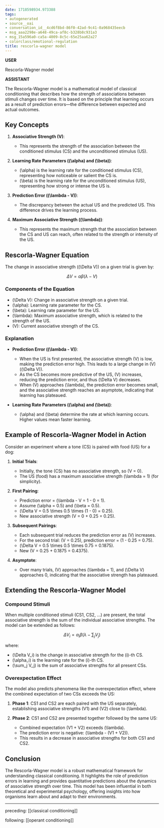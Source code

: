 ```yaml
---
date: 1718598934.973388
tags:
- autogenerated
- source__oai
- conversation_id__4cd6f8bd-86f0-42ad-9c41-0a968435eecb
- msg_aaa2298e-a648-49ca-af8c-b328b8c931a3
- msg_15a596a0-ca5a-4009-8c5c-65e25aa62a27
- colorclass/emotional-regulation
title: rescorla-wagner model
---
```


**USER**

Rescorla-Wagner model


**ASSISTANT**

The Rescorla-Wagner model is a mathematical model of classical conditioning that describes how the strength of associations between stimuli changes over time. It is based on the principle that learning occurs as a result of prediction errors—the difference between expected and actual outcomes.

## Key Concepts

1. **Associative Strength (V)**:
    - This represents the strength of the association between the conditioned stimulus (CS) and the unconditioned stimulus (US).

2. **Learning Rate Parameters (\(\alpha\) and \(\beta\))**:
    - \(\alpha\) is the learning rate for the conditioned stimulus (CS), representing how noticeable or salient the CS is.
    - \(\beta\) is the learning rate for the unconditioned stimulus (US), representing how strong or intense the US is.

3. **Prediction Error (\(\lambda - V\))**:
    - The discrepancy between the actual US and the predicted US. This difference drives the learning process.

4. **Maximum Associative Strength (\(\lambda\))**:
    - This represents the maximum strength that the association between the CS and US can reach, often related to the strength or intensity of the US.

## Rescorla-Wagner Equation

The change in associative strength (\(\Delta V\)) on a given trial is given by:

$$
\Delta V = \alpha \beta (\lambda - V)
$$

### Components of the Equation

- \(\Delta V\): Change in associative strength on a given trial.
- \(\alpha\): Learning rate parameter for the CS.
- \(\beta\): Learning rate parameter for the US.
- \(\lambda\): Maximum associative strength, which is related to the strength of the US.
- \(V\): Current associative strength of the CS.

### Explanation

- **Prediction Error (\(\lambda - V\))**:
  - When the US is first presented, the associative strength \(V\) is low, making the prediction error high. This leads to a large change in \(V\) (\(\Delta V\)).
  - As the CS becomes more predictive of the US, \(V\) increases, reducing the prediction error, and thus \(\Delta V\) decreases.
  - When \(V\) approaches \(\lambda\), the prediction error becomes small, and the associative strength reaches an asymptote, indicating that learning has plateaued.

- **Learning Rate Parameters (\(\alpha\) and \(\beta\))**:
  - \(\alpha\) and \(\beta\) determine the rate at which learning occurs. Higher values mean faster learning.

## Example of Rescorla-Wagner Model in Action

Consider an experiment where a tone (CS) is paired with food (US) for a dog:

1. **Initial Trials**:
    - Initially, the tone (CS) has no associative strength, so \(V = 0\).
    - The US (food) has a maximum associative strength \(\lambda = 1\) (for simplicity).

2. **First Pairing**:
    - Prediction error = \(\lambda - V = 1 - 0 = 1\).
    - Assume \(\alpha = 0.5\) and \(\beta = 0.5\).
    - \(\Delta V = 0.5 \times 0.5 \times (1 - 0) = 0.25\).
    - New associative strength \(V = 0 + 0.25 = 0.25\).

3. **Subsequent Pairings**:
    - Each subsequent trial reduces the prediction error as \(V\) increases.
    - For the second trial: \(V = 0.25\), prediction error = \(1 - 0.25 = 0.75\).
    - \(\Delta V = 0.5 \times 0.5 \times 0.75 = 0.1875\).
    - New \(V = 0.25 + 0.1875 = 0.4375\).

4. **Asymptote**:
    - Over many trials, \(V\) approaches \(\lambda = 1\), and \(\Delta V\) approaches 0, indicating that the associative strength has plateaued.

## Extending the Rescorla-Wagner Model

### Compound Stimuli

When multiple conditioned stimuli (CS1, CS2, ...) are present, the total associative strength is the sum of the individual associative strengths. The model can be extended as follows:

$$
\Delta V_i = \alpha_i \beta (\lambda - \sum_j V_j)
$$

where:
- \(\Delta V_i\) is the change in associative strength for the \(i\)-th CS.
- \(\alpha_i\) is the learning rate for the \(i\)-th CS.
- \(\sum_j V_j\) is the sum of associative strengths for all present CSs.

### Overexpectation Effect

The model also predicts phenomena like the overexpectation effect, where the combined expectation of two CSs exceeds the US:

1. **Phase 1**: CS1 and CS2 are each paired with the US separately, establishing associative strengths \(V1\) and \(V2\) close to \(\lambda\).

2. **Phase 2**: CS1 and CS2 are presented together followed by the same US:
    - Combined expectation \(V1 + V2\) exceeds \(\lambda\).
    - The prediction error is negative: \(\lambda - (V1 + V2)\).
    - This results in a decrease in associative strengths for both CS1 and CS2.

## Conclusion

The Rescorla-Wagner model is a robust mathematical framework for understanding classical conditioning. It highlights the role of prediction errors in learning and provides quantitative predictions about the dynamics of associative strength over time. This model has been influential in both theoretical and experimental psychology, offering insights into how organisms learn about and adapt to their environments.


---

preceding: [[classical conditioning]]  


following: [[operant conditioning]]